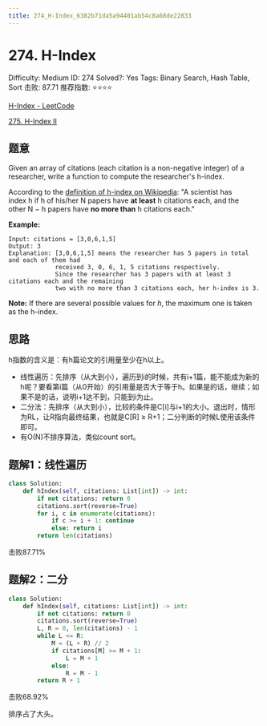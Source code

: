 ```yaml
---
title: 274_H-Index_6382b71da5a94401ab54c8a68de22833
---
```


# 274. H-Index

Difficulty: Medium
ID: 274
Solved?: Yes
Tags: Binary Search, Hash Table, Sort
击败: 87.71
推荐指数: ⭐⭐⭐⭐

[H-Index - LeetCode](https://leetcode.com/problems/h-index/)

[275. H-Index II](275%20H-Index%20II%208342eb9f8121440fb90768f5e4f40fe0.md) 

## 题意

Given an array of citations (each citation is a non-negative integer) of a researcher, write a function to compute the researcher's h-index.

According to the [definition of h-index on Wikipedia](https://en.wikipedia.org/wiki/H-index): "A scientist has index h if h of his/her N papers have **at least** h citations each, and the other N − h papers have **no more than** h citations each."

**Example:**

```
Input: citations = [3,0,6,1,5]
Output: 3 
Explanation: [3,0,6,1,5] means the researcher has 5 papers in total and each of them had 
             received 3, 0, 6, 1, 5 citations respectively. 
             Since the researcher has 3 papers with at least 3 citations each and the remaining 
             two with no more than 3 citations each, her h-index is 3.
```

**Note:** If there are several possible values for *h*, the maximum one is taken as the h-index.

## 思路

h指数的含义是：有h篇论文的引用量至少在h以上。

- 线性遍历：先排序（从大到小），遍历到i的时候，共有i+1篇，能不能成为新的h呢？要看第i篇（从0开始）的引用量是否大于等于h。如果是的话，继续；如果不是的话，说明i+1达不到，只能到i为止。
- 二分法：先排序（从大到小），比较的条件是C[i]与i+1的大小。退出时，情形为RL，让R指向最终结果，也就是C[R] ≥ R+1；二分判断的时候L使用该条件即可。
- 有O(N)不排序算法，类似count sort。

## 题解1：线性遍历

```python
class Solution:
    def hIndex(self, citations: List[int]) -> int:
        if not citations: return 0
        citations.sort(reverse=True)
        for i, c in enumerate(citations):
            if c >= i + 1: continue
            else: return i
        return len(citations)
```

击败87.71%

## 题解2：二分

```python
class Solution:
    def hIndex(self, citations: List[int]) -> int:
        if not citations: return 0
        citations.sort(reverse=True)
        L, R = 0, len(citations) - 1
        while L <= R:
            M = (L + R) // 2
            if citations[M] >= M + 1:
                L = M + 1
            else:
                R = M - 1
        return R + 1
```

击败68.92%

排序占了大头。